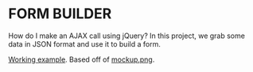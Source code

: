 # FORM BUILDER

How do I make an AJAX call using jQuery? In this project, we grab some data in JSON format and use it to build a form.

[Working example](http://tiy-ikennaugwuh-form-builder.surge.sh). Based off of [mockup.png](https://github.com/agentkenny007/Form-Builder/blob/master/mockup.png).

